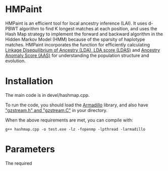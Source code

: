 # HMPaint
HMPaint is an efficient tool for local ancestry inference (LAI). It uses d-PBWT algorithm to find K longest matches at each position, and uses the Hash Map strategy to implement the forward and backward algorithm in the Hidden Markov Model (HMM) because of the sparsity of haplotype matches. HMPaint incorporates the function for efficiently calculating [Linkage Disequilibrium of Ancestry (LDA), LDA score (LDAS)](https://github.com/YaolingYang/LDAandLDAscore) and [Ancestry Anomaly Score (AAS)](https://github.com/danjlawson/ms_paper) for understanding the population structure and evolution.

# Installation

The main code is in devel/hashmap.cpp.

To run the code, you should load the [Armadillo](https://arma.sourceforge.net/download.html) library, and also have ["gzstream.h" and "gzstream.C"](https://www.cs.unc.edu/Research/compgeom/gzstream/) in your directory. 

When the above requirements are met, you can compile with:

``
g++ hashmap.cpp -o test.exe -lz -fopenmp -lpthread -larmadillo
``

# Parameters

The required
